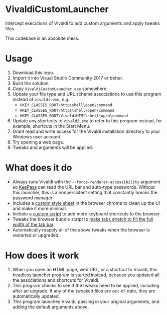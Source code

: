 
# VivaldiCustomLauncher
Intercept executions of Vivaldi to add custom arguments and apply tweaks files

This codebase is an absolute mess.

# Usage
1. Download this repo.
1. Import it into Visual Studio Community 2017 or better.
1. Build the solution.
1. Copy `VivaldiCustomLauncher.exe` somewhere.
1. Update your file type and URL scheme associations to use this program instead of `vivaldi.exe`, *e.g.*
    - `HKEY_CLASSES_ROOT\http\shell\open\command`
    - `HKEY_CLASSES_ROOT\https\shell\open\command`
    - `HKEY_CLASSES_ROOT\VivaldiHTM*\shell\open\command`
1. Update any shortcuts to `vivaldi.exe` to refer to this program instead, for example, shortcuts in the Start Menu.
1. Grant read and write access for the Vivaldi installation directory to your Windows user account.
1. Try opening a web page.
1. Tweaks and arguments will be applied.

# What does it do
- Always runs Vivaldi with the  `--force-renderer-accessibility` argument so [KeePass](https://keepass.info/) can read the URL bar and auto-type passwords. Without this launcher, this is a nonpersistent setting that constantly breaks the password manager.
- Includes a [custom style sheet](https://gist.github.com/Aldaviva/9fbe321331b7f80786a371e0fd4bcfaf#file-style-custom-css) in the browser chrome to clean up the UI and make it more minimal.
- Include a [custom script](https://gist.github.com/Aldaviva/9fbe321331b7f80786a371e0fd4bcfaf#file-scripts-custom-js) to add more keyboard shortcuts to the browser.
- Tweaks the browser bundle script to [make tabs stretch to fill the full width of the tab bar](https://gist.github.com/Aldaviva/39e4472ab7a5ee50473de74df826d928).
- Automatically reapply all of the above tweaks when the browser is restarted or upgraded.

# How does it work
1. When you open an HTML page, web URL, or a shortcut to Vivaldi, this headless launcher program is started instead, because you updated all the associations and shortcuts for Vivaldi.
1. This program checks to see if the tweaks need to be applied, including after an upgrade. If any of the tweaked files are out-of-date, they are automatically updated.
1. This program launches Vivaldi, passing in your original arguments, and adding the default arguments above.

